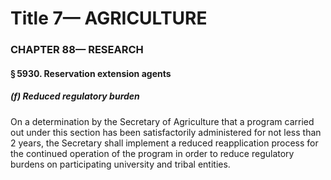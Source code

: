 
# Title 7— AGRICULTURE
### CHAPTER 88— RESEARCH
#### § 5930. Reservation extension agents
##### (f) Reduced regulatory burden

On a determination by the Secretary of Agriculture that a program carried out under this section has been satisfactorily administered for not less than 2 years, the Secretary shall implement a reduced reapplication process for the continued operation of the program in order to reduce regulatory burdens on participating university and tribal entities.
